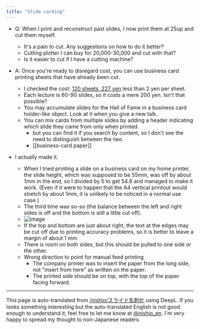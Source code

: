 ```yaml
---
title: "Slide carding"
---
```


- Q: When I print and reconstruct past slides, I now print them at 25up and cut them myself.
    - It's a pain to cut. Any suggestions on how to do it better?
    - Cutting plotter I can buy for 20,000-30,000 and cut with that?
    - Is it easier to cut if I have a cutting machine?

- A: Once you're ready to disregard cost, you can use business card printing sheets that have already been cut.
    - I checked the cost: [120 sheets, 227 yen](https://www.biccamera.com/bc/item/1743098/) less than 2 yen per sheet.
    - Each lecture is 60-90 slides, so it costs a mere 200 yen. Isn't that possible?
    - You may accumulate slides for the Hall of Fame in a business card holder-like object. Look at it when you give a new talk.
    - You can mix cards from multiple slides by adding a header indicating which slide they came from only when printed.
        - but you can find it if you search by content, so I don't see the need to distinguish between the two.
        - [[business-card paper]]

- I actually made it.
    - When I tried printing a slide on a business card on my home printer, the slide height, which was supposed to be 55mm, was off by about 1mm in the end, so I divided by 5 to get 54.8 and managed to make it work. (Even if it were to happen that the A4 vertical printout would stretch by about 1mm, it is unlikely to be noticed in a normal use case.)
    - The third time was so-so (the balance between the left and right sides is off and the bottom is still a little cut off).
    - ![image](https://gyazo.com/0206d623b5762e47830d18b87c85f687/thumb/1000)
    - If the top and bottom are just about right, the text at the edges may be cut off due to printing accuracy problems, so it is better to leave a margin of about 1 mm.
    - There is room on both sides, but this should be pulled to one side or the other.
    - Wrong direction to point for manual feed printing
        - The company printer was to insert the paper from the long side, not "insert from here" as written on the paper.
        - The printed side should be on top, with the top of the paper facing forward.

---
This page is auto-translated from [/nishio/スライド名刺化](https://scrapbox.io/nishio/スライド名刺化) using DeepL. If you looks something interesting but the auto-translated English is not good enough to understand it, feel free to let me know at [@nishio_en](https://twitter.com/nishio_en). I'm very happy to spread my thought to non-Japanese readers.